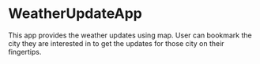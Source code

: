 # WeatherUpdateApp
This app provides the weather updates using map. User can bookmark the city they are interested in to get the updates for those city on their fingertips.
